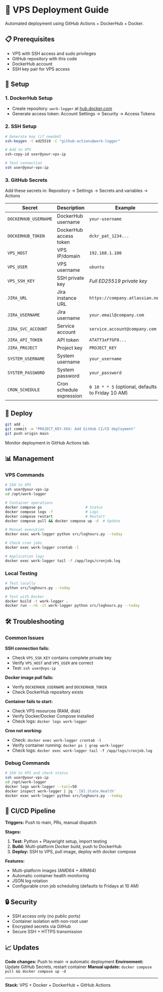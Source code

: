 # 🚀 VPS Deployment Guide

Automated deployment using GitHub Actions + DockerHub + Docker.

## 📋 Prerequisites

- VPS with SSH access and sudo privileges
- GitHub repository with this code
- DockerHub account
- SSH key pair for VPS access

## 🔧 Setup

### 1. DockerHub Setup
- Create repository: `work-logger` at [hub.docker.com](https://hub.docker.com)
- Generate access token: Account Settings → Security → Access Tokens

### 2. SSH Setup
```bash
# Generate key (if needed)
ssh-keygen -t ed25519 -C "github-actions@work-logger"

# Add to VPS
ssh-copy-id user@your-vps-ip

# Test connection
ssh user@your-vps-ip
```

### 3. GitHub Secrets
Add these secrets in: Repository → Settings → Secrets and variables → Actions

| Secret | Description | Example |
|--------|-------------|---------|
| `DOCKERHUB_USERNAME` | DockerHub username | `your-username` |
| `DOCKERHUB_TOKEN` | DockerHub access token | `dckr_pat_1234...` |
| `VPS_HOST` | VPS IP/domain | `192.168.1.100` |
| `VPS_USER` | VPS username | `ubuntu` |
| `VPS_SSH_KEY` | SSH private key | *Full ED25519 private key* |
| `JIRA_URL` | Jira instance URL | `https://company.atlassian.net` |
| `JIRA_USERNAME` | Jira username | `your.email@company.com` |
| `JIRA_SVC_ACCOUNT` | Service account | `service.account@company.com` |
| `JIRA_API_TOKEN` | API token | `ATATT3xFfGF0...` |
| `JIRA_PROJECT` | Project key | `PROJECT_KEY` |
| `SYSTEM_USERNAME` | System username | `your_username` |
| `SYSTEM_PASSWORD` | System password | `your_password` |
| `CRON_SCHEDULE` | Cron schedule expression | `0 10 * * 5` (optional, defaults to Friday 10 AM) |

## 🚀 Deploy

```bash
git add .
git commit -m "PROJECT_KEY-XXX: Add GitHub CI/CD deployment"
git push origin main
```

Monitor deployment in GitHub Actions tab.

## 📊 Management

### VPS Commands
```bash
# SSH to VPS
ssh user@your-vps-ip
cd /opt/work-logger

# Container operations
docker compose ps                    # Status
docker compose logs -f               # Logs
docker compose restart               # Restart
docker compose pull && docker compose up -d  # Update

# Manual execution
docker exec work-logger python src/loghours.py --today

# Check cron jobs
docker exec work-logger crontab -l

# Application logs
docker exec work-logger tail -f /app/logs/cronjob.log
```

### Local Testing
```bash
# Test locally
python src/loghours.py --today

# Test with Docker
docker build -t work-logger .
docker run --rm -it work-logger python src/loghours.py --today
```

## 🛠️ Troubleshooting

### Common Issues

**SSH connection fails:**
- Check `VPS_SSH_KEY` contains complete private key
- Verify `VPS_HOST` and `VPS_USER` are correct
- Test: `ssh user@vps-ip`

**Docker image pull fails:**
- Verify `DOCKERHUB_USERNAME` and `DOCKERHUB_TOKEN`
- Check DockerHub repository exists

**Container fails to start:**
- Check VPS resources (RAM, disk)
- Verify Docker/Docker Compose installed
- Check logs: `docker logs work-logger`

**Cron not working:**
- Check: `docker exec work-logger crontab -l`
- Verify container running: `docker ps | grep work-logger`
- Check logs: `docker exec work-logger tail -f /app/logs/cronjob.log`

### Debug Commands
```bash
# SSH to VPS and check status
ssh user@your-vps-ip
cd /opt/work-logger
docker logs work-logger --tail=50
docker inspect work-logger | jq '.[0].State.Health'
docker exec work-logger python src/loghours.py --today
```

## 🔄 CI/CD Pipeline

**Triggers:** Push to main, PRs, manual dispatch

**Stages:**
1. **Test:** Python + Playwright setup, import testing
2. **Build:** Multi-platform Docker build, push to DockerHub
3. **Deploy:** SSH to VPS, pull image, deploy with docker compose

**Features:**
- Multi-platform images (AMD64 + ARM64)
- Automatic container health monitoring
- JSON log rotation
- Configurable cron job scheduling (defaults to Fridays at 10 AM)

## 🔒 Security

- SSH access only (no public ports)
- Container isolation with non-root user
- Encrypted secrets via GitHub
- Secure SSH + HTTPS transmission

## 📈 Updates

**Code changes:** Push to main → automatic deployment
**Environment:** Update GitHub Secrets, restart container
**Manual update:** `docker compose pull && docker compose up -d`

---

**Stack:** VPS + Docker + DockerHub + GitHub Actions